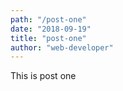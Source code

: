 ```yaml
---
path: "/post-one"
date: "2018-09-19"
title: "post-one"
author: "web-developer"
---
```


This is post one    